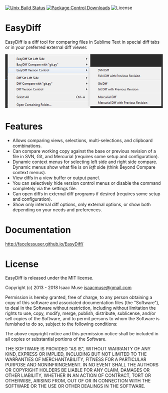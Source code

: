 [![Unix Build Status][travis-image]][travis-link]
[![Package Control Downloads][pc-image]][pc-link]
![License][license-image]
# EasyDiff
EasyDiff is a diff tool for comparing files in Sublime Text in special diff tabs or in your preferred external diff viewer.

![menus](docs/src/markdown/images/menus.png)

# Features
- Allows comparing views, selections, multi-selections, and clipboard combinations.
- Can compare working copy against the base or previous revision of a file in SVN, Git, and Mercurial (requires some setup and configuration).
- Dynamic context menus for selecting left side and right side compare.  Dynamic menus show what file is on *left* side (think Beyond Compare context menus).
- View diffs in a view buffer or output panel.
- You can selectively hide version control menus or disable the command completely via the settings file.
- Can open diffs in external diff programs if desired (requires some setup and configuration).
- Show only internal diff options, only external options, or show both depending on your needs and preferences.

# Documentation
http://facelessuser.github.io/EasyDiff/

# License
EasyDiff is released under the MIT license.

Copyright (c) 2013 - 2018 Isaac Muse <isaacmuse@gmail.com>

Permission is hereby granted, free of charge, to any person obtaining a copy of this software and associated documentation files (the "Software"), to deal in the Software without restriction, including without limitation the rights to use, copy, modify, merge, publish, distribute, sublicense, and/or sell copies of the Software, and to permit persons to whom the Software is furnished to do so, subject to the following conditions:

The above copyright notice and this permission notice shall be included in all copies or substantial portions of the Software.

THE SOFTWARE IS PROVIDED "AS IS", WITHOUT WARRANTY OF ANY KIND, EXPRESS OR IMPLIED, INCLUDING BUT NOT LIMITED TO THE WARRANTIES OF MERCHANTABILITY, FITNESS FOR A PARTICULAR PURPOSE AND NONINFRINGEMENT. IN NO EVENT SHALL THE AUTHORS OR COPYRIGHT HOLDERS BE LIABLE FOR ANY CLAIM, DAMAGES OR OTHER LIABILITY, WHETHER IN AN ACTION OF CONTRACT, TORT OR OTHERWISE, ARISING FROM, OUT OF OR IN CONNECTION WITH THE SOFTWARE OR THE USE OR OTHER DEALINGS IN THE SOFTWARE.

[travis-image]: https://img.shields.io/travis/facelessuser/EasyDiff/master.svg
[travis-link]: https://travis-ci.org/facelessuser/EasyDiff
[pc-image]: https://img.shields.io/packagecontrol/dt/EasyDiff.svg
[pc-link]: https://packagecontrol.io/packages/EasyDiff
[license-image]: https://img.shields.io/badge/license-MIT-blue.svg
